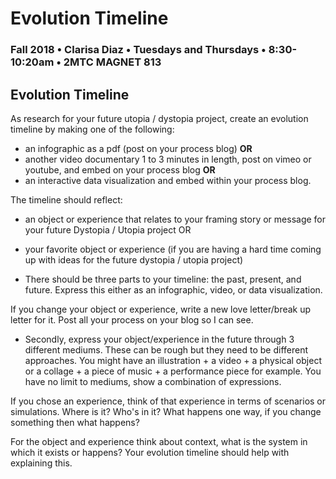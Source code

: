 # Evolution Timeline

### Fall 2018 • Clarisa Diaz • Tuesdays and Thursdays • 8:30-10:20am • 2MTC MAGNET 813

## Evolution Timeline

As research for your future utopia / dystopia project, create an evolution timeline by making one of the following:

* an infographic as a pdf \(post on your process blog\) **OR** 
* another video documentary 1 to 3 minutes in length, post on vimeo or youtube, and embed on your process blog **OR** 
* an interactive data visualization and embed within your process blog.

The timeline should reflect:

* an object or experience that relates to your framing story or message for your future Dystopia / Utopia project OR
* your favorite object or experience \(if you are having a hard time coming up with ideas for the future dystopia / utopia project\)


* There should be three parts to your timeline: the past, present, and future.  Express this either as an infographic, video, or data visualization.

If you change your object or experience, write a new love letter/break up letter for it.  Post all your process on your blog so I can see.

* Secondly, express your object/experience in the future through 3 different mediums.  These can be rough but they need to be different approaches. You might have an illustration + a video + a physical object or a collage + a piece of music + a performance piece for example.  You have no limit to mediums, show a combination of expressions.  

If you chose an experience, think of that experience in terms of scenarios or simulations.  Where is it?  Who's in it?  What happens one way, if you change something then what happens?

For the object and experience think about context, what is the system in which it exists or happens?  Your evolution timeline should help with explaining this.